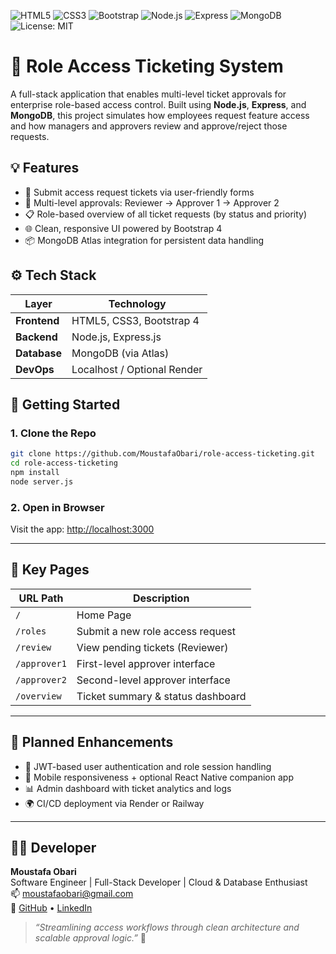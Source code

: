 ![HTML5](https://img.shields.io/badge/Frontend-HTML5-orange)
![CSS3](https://img.shields.io/badge/Frontend-CSS3-blue)
![Bootstrap](https://img.shields.io/badge/UI-Bootstrap4-purple)
![Node.js](https://img.shields.io/badge/Backend-Node.js-green)
![Express](https://img.shields.io/badge/Framework-Express.js-lightgrey)
![MongoDB](https://img.shields.io/badge/Database-MongoDB-yellow)
![License: MIT](https://img.shields.io/badge/License-MIT-green.svg)

# 🔐 Role Access Ticketing System
A full-stack application that enables multi-level ticket approvals for enterprise role-based access control. Built using **Node.js**, **Express**, and **MongoDB**, this project simulates how employees request feature access and how managers and approvers review and approve/reject those requests.

## 💡 Features
- 📝 Submit access request tickets via user-friendly forms
- 🔄 Multi-level approvals: Reviewer → Approver 1 → Approver 2
- 📋 Role-based overview of all ticket requests (by status and priority)
- 🌐 Clean, responsive UI powered by Bootstrap 4
- 📦 MongoDB Atlas integration for persistent data handling

## ⚙️ Tech Stack
| Layer         | Technology                     |
|--------------|---------------------------------|
| **Frontend**  | HTML5, CSS3, Bootstrap 4        |
| **Backend**   | Node.js, Express.js             |
| **Database**  | MongoDB (via Atlas)             |
| **DevOps**    | Localhost / Optional Render     |

## 🚀 Getting Started
### 1. Clone the Repo
```bash
git clone https://github.com/MoustafaObari/role-access-ticketing.git
cd role-access-ticketing
npm install
node server.js
```
### 2. Open in Browser

Visit the app: [http://localhost:3000](http://localhost:3000)

---

## 🧭 Key Pages

| URL Path      | Description                             |
|---------------|-----------------------------------------|
| `/`           | Home Page                               |
| `/roles`      | Submit a new role access request        |
| `/review`     | View pending tickets (Reviewer)         |
| `/approver1`  | First-level approver interface          |
| `/approver2`  | Second-level approver interface         |
| `/overview`   | Ticket summary & status dashboard       |

---

## 📌 Planned Enhancements

- 🔐 JWT-based user authentication and role session handling  
- 📱 Mobile responsiveness + optional React Native companion app  
- 📊 Admin dashboard with ticket analytics and logs  
- 🌍 CI/CD deployment via Render or Railway  

---

## 👨‍💻 Developer

**Moustafa Obari**  
Software Engineer | Full-Stack Developer | Cloud & Database Enthusiast  
📫 [moustafaobari@gmail.com](mailto:moustafaobari@gmail.com)  
🔗 [GitHub](https://github.com/MoustafaObari) • [LinkedIn](https://www.linkedin.com)

> _“Streamlining access workflows through clean architecture and scalable approval logic.”_ 🚀


